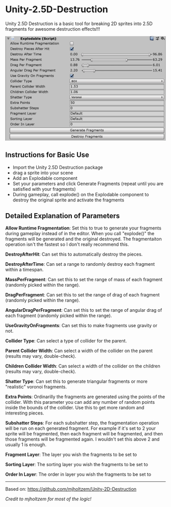 # Unity-2.5D-Destruction
Unity 2.5D Destruction is a basic tool for breaking 2D sprites into 2.5D fragments for awesome destruction effects!!!

<img src="destruction_2.5d_editor.png" alt="Destruction 2.5D Editor Window"/>

## Instructions for Basic Use
* Import the Unity 2.5D Destruction package
* drag a sprite into your scene
* Add an Explodable component
* Set your parameters and click Generate Fragments (repeat until you are satisfied with your fragments)
* During gameplay, call explode() on the Explodable component to destroy the original sprite and activate the fragments

## Detailed Explanation of Parameters
**Allow Runtime Fragmentation**: Set this to true to generate your fragments during gameplay instead of in the editor. When you call "explode()" the fragments will be generated and the original destroyed.
The fragmentaiton operation isn't the fastest so I don't really recommend this.

**DestroyAfterHit**: Can set this to automatically destroy the pieces.

**DestroyAfterTime**: Can set a range to randomly destroy each fragment within a timespan.

**MassPerFragment**: Can set this to set the range of mass of each fragment (randomly picked within the range).

**DragPerFragment**: Can set this to set the range of drag of each fragment (randomly picked within the range).

**AngularDragPerFragment**: Can set this to set the range of angular drag of each fragment (randomly picked within the range).

**UseGravityOnFragments**: Can set this to make fragments use gravity or not.

**Collider Type**: Can select a type of collider for the parent.

**Parent Collider Width**: Can select a width of the collider on the parent (results may vary, double-check).

**Children Collider Width**: Can select a width of the collider on the children (results may vary, double-check).

**Shatter Type**: Can set this to generate triangular fragments or more "realistic" voronoi fragments.

**Extra Points**: Ordinarilly the fragments are generated using the points of the collider. With this parameter you can add any number of random points inside the bounds of the collider.
Use this to get more random and interesting pieces.

**Subshatter Steps**: For each subshatter step, the fragmentation operation will be run on each generated fragment. For example if it's set to 2 your sprite will be fragmented, then each fragment
will be fragmented, and then those fragments will be fragmented again. I wouldn't set this above 2 and usually 1 is enough.

**Fragment Layer**: The layer you wish the fragments to be set to

**Sorting Layer**: The sorting layer you wish the fragments to be set to

**Order In Layer**: The order in layer you wish the fragments to be set to

------------------

Based on: https://github.com/mjholtzem/Unity-2D-Destruction

*Credit to mjholtzem for most of the logic!*